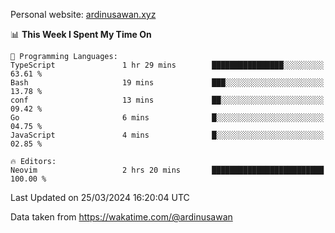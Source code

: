 Personal website: [ardinusawan.xyz](https://ardinusawan.xyz)

<!--START_SECTION:waka-->
📊 **This Week I Spent My Time On** 

```text
💬 Programming Languages: 
TypeScript               1 hr 29 mins        ████████████████░░░░░░░░░   63.61 % 
Bash                     19 mins             ███░░░░░░░░░░░░░░░░░░░░░░   13.78 % 
conf                     13 mins             ██░░░░░░░░░░░░░░░░░░░░░░░   09.42 % 
Go                       6 mins              █░░░░░░░░░░░░░░░░░░░░░░░░   04.75 % 
JavaScript               4 mins              █░░░░░░░░░░░░░░░░░░░░░░░░   02.85 % 

🔥 Editors: 
Neovim                   2 hrs 20 mins       █████████████████████████   100.00 % 
```


 Last Updated on 25/03/2024 16:20:04 UTC
<!--END_SECTION:waka-->
Data taken from https://wakatime.com/@ardinusawan
